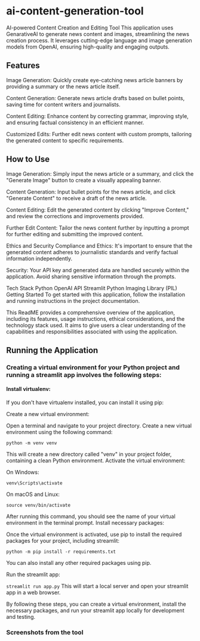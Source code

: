 # ai-content-generation-tool
AI-powered Content Creation and Editing Tool
This application uses GenarativeAI to generate news content and images, streamlining the news creation process. It leverages cutting-edge language and image generation models from OpenAI, ensuring high-quality and engaging outputs.

## Features
Image Generation: Quickly create eye-catching news article banners by providing a summary or the news article itself.

Content Generation: Generate news article drafts based on bullet points, saving time for content writers and journalists.

Content Editing: Enhance content by correcting grammar, improving style, and ensuring factual consistency in an efficient manner.

Customized Edits: Further edit news content with custom prompts, tailoring the generated content to specific requirements.

## How to Use
Image Generation: Simply input the news article or a summary, and click the "Generate Image" button to create a visually appealing banner.

Content Generation: Input bullet points for the news article, and click "Generate Content" to receive a draft of the news article.

Content Editing: Edit the generated content by clicking "Improve Content," and review the corrections and improvements provided.

Further Edit Content: Tailor the news content further by inputting a prompt for further editing and submitting the improved content.

Ethics and Security
Compliance and Ethics: It's important to ensure that the generated content adheres to journalistic standards and verify factual information independently.

Security: Your API key and generated data are handled securely within the application. Avoid sharing sensitive information through the prompts.

Tech Stack
Python
OpenAI API
Streamlit
Python Imaging Library (PIL)
Getting Started
To get started with this application, follow the installation and running instructions in the project documentation.

This ReadME provides a comprehensive overview of the application, including its features, usage instructions, ethical considerations, and the technology stack used. It aims to give users a clear understanding of the capabilities and responsibilities associated with using the application.

## Running the Application

### Creating a virtual environment for your Python project and running a streamlit app involves the following steps:

#### Install virtualenv:

If you don't have virtualenv installed, you can install it using pip:

Create a new virtual environment:

Open a terminal and navigate to your project directory.
Create a new virtual environment using the following command:

```python -m venv venv```

This will create a new directory called "venv" in your project folder, containing a clean Python environment.
Activate the virtual environment:

On Windows:

```venv\Scripts\activate```

On macOS and Linux:

```source venv/bin/activate```

After running this command, you should see the name of your virtual environment in the terminal prompt.
Install necessary packages:

Once the virtual environment is activated, use pip to install the required packages for your project, including streamlit:

```python -m pip install -r requirements.txt```

You can also install any other required packages using pip.

Run the streamlit app:

```streamlit run app.py```
This will start a local server and open your streamlit app in a web browser.

By following these steps, you can create a virtual environment, install the necessary packages, and run your streamlit app locally for development and testing.

### Screenshots from the tool

